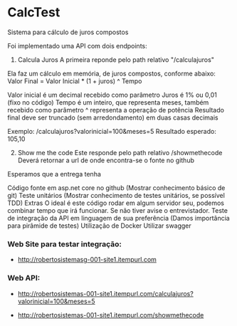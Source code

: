 ﻿# CalcTest

Sistema para cálculo de juros compostos


Foi implementado uma API com dois endpoints:

1) Calcula Juros
A primeira reponde pelo path relativo "/calculajuros"

Ela faz um cálculo em memória, de juros compostos, conforme abaixo: Valor Final = Valor Inicial * (1 + juros) ^ Tempo

Valor inicial é um decimal recebido como parâmetro Juros é 1% ou 0,01 (fixo no código) Tempo é um inteiro, que representa meses, também recebido como parâmetro ^ representa a operação de potência Resultado final deve ser truncado (sem arredondamento) em duas casas decimais

Exemplo: /calculajuros?valorinicial=100&meses=5 Resultado esperado: 105,10

2) Show me the code
Este responde pelo path relativo /showmethecode Deverá retornar a url de onde encontra-se o fonte no github

Esperamos que a entrega tenha

Código fonte em asp.net core no github (Mostrar conhecimento básico de git)
Teste unitários (Mostrar conhecimento de testes unitários, se possível TDD)
Extras
O ideal é este código rodar em algum servidor seu, podemos combinar tempo que irá funcionar. Se não tiver avise o entrevistador.
Teste de integração da API em linguagem de sua preferência (Damos importância para pirâmide de testes)
Utilização de Docker
Utilizar swagger


### Web Site para testar integração:

- http://robertosistemasg-001-site1.itempurl.com


### Web API:

- http://robertosistemas-001-site1.itempurl.com/calculajuros?valorinicial=100&meses=5

- http://robertosistemas-001-site1.itempurl.com/showmethecode
